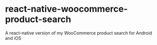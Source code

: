 # react-native-woocommerce-product-search
A react-native version of my WooCommerce product search for Android and iOS
